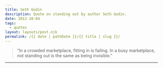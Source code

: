 ```yaml
---
title: Seth Godin
description: Quote on standing out by author Seth Godin.
date: 2012-10-04
tags: 
  - quotes
layout: layouts/post.njk
permalink: /{{ date | pathDate }}/{{ title | slug }}/
---
```


> “In a crowded marketplace, fitting in is failing. In a busy marketplace, not standing out is the same as being invisible.”

---
